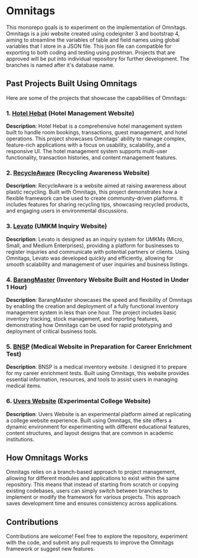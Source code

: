 # Omnitags

This monorepo goals is to experiment on the implementation of Omnitags. Omnitags is a joki website created using codeigniter 3 and bootstrap 4, aiming to streamline the variables of table and field names using global variables that I store in a JSON file. This json file can compatible for exporting to both coding and testing using postman. Projects that are approved will be put into individual repository for further development. The branches is named after it's database name.


## Past Projects Built Using Omnitags

Here are some of the projects that showcase the capabilities of Omnitags:

### 1. [Hotel Hebat](http://hotelkhenjy.com) (Hotel Management Website)
**Description**: Hotel Hebat is a comprehensive hotel management system built to handle room bookings, transactions, guest management, and hotel operations. This project showcases Omnitags' ability to manage complex, feature-rich applications with a focus on usability, scalability, and a responsive UI. The hotel management system supports multi-user functionality, transaction histories, and content management features.

### 2. [RecycleAware](http://hotelkhenjy.com/recycleaware) (Recycling Awareness Website)
**Description**: RecycleAware is a website aimed at raising awareness about plastic recycling. Built with Omnitags, this project demonstrates how a flexible framework can be used to create community-driven platforms. It includes features for sharing recycling tips, showcasing recycled products, and engaging users in environmental discussions.

### 3. [Levato](http://hotelkhenjy.com/levato) (UMKM Inquiry Website)
**Description**: Levato is designed as an inquiry system for UMKMs (Micro, Small, and Medium Enterprises), providing a platform for businesses to register inquiries and communicate with potential partners or clients. Using Omnitags, Levato was developed quickly and efficiently, allowing for smooth scalability and management of user inquiries and business listings.

### 4. [BarangMaster](http://hotelkhenjy.com/inventory) (Inventory Website Built and Hosted in Under 1 Hour)
**Description**: BarangMaster showcases the speed and flexibility of Omnitags by enabling the creation and deployment of a fully functional inventory management system in less than one hour. The project includes basic inventory tracking, stock management, and reporting features, demonstrating how Omnitags can be used for rapid prototyping and deployment of critical business tools.

### 5. [BNSP](http://hotelkhenjy.com/bnsp) (Medical Website in Preparation for Career Enrichment Test)
**Description**: BNSP is a medical inventory website. I designed it to prepare for my career enrichment tests. Built using Omnitags, this website provides essential information, resources, and tools to assist users in managing medical items.

### 6. [Uvers Website](http://hotelkhenjy.com/uvers_tpl) (Experimental College Website)
**Description**: Uvers Website is an experimental platform aimed at replicating a college website experience. Built using Omnitags, the site offers a dynamic environment for experimenting with different educational features, content structures, and layout designs that are common in academic institutions.


## How Omnitags Works

Omnitags relies on a branch-based approach to project management, allowing for different modules and applications to exist within the same repository. This means that instead of starting from scratch or copying existing codebases, users can simply switch between branches to implement or modify the framework for various projects. This approach saves development time and ensures consistency across applications.

## Contributions

Contributions are welcome! Feel free to explore the repository, experiment with the code, and submit any pull requests to improve the Omnitags framework or suggest new features.
